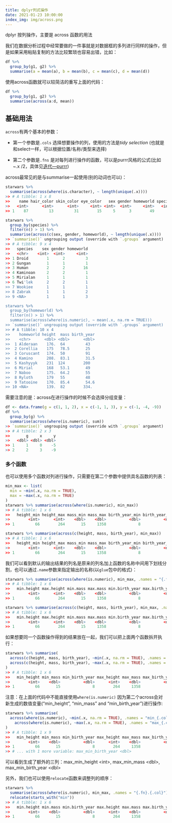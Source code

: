 ```yaml
---
title: dplyr列式操作    
date: 2021-01-23 10:00:00    
index_img: img/across.png
---
```






dplyr 按列操作，主要是 across 函数的用法

<!-- more -->

我们在数据分析过程中经常要做的一件事就是对数据框的多列进行同样的操作，但是如果采用粘贴复制的方法比较繁琐也容易出错，比如：

``` r
df %>% 
  group_by(g1, g2) %>% 
  summarise(a = mean(a), b = mean(b), c = mean(c), d = mean(d))
```

使用across函数就可以较简洁的重写上面的代码：

``` r
df %>% 
  group_by(g1, g2) %>% 
  summarise(across(a:d, mean))
```

## 基础用法

`across`有两个基本的参数：

-   第一个参数是`.cols` 选择想要操作的列，使用的方法是*tidy selection*
    (也就是和select一样，可以根据位置/名称/类型来选择)

-   第二个参数是`.fns`
    是对每列进行操作的函数，可以是purrr风格的公式(比如\~.x
    /2，具体见[迭代—purrr](sss))

across最常见的是与summarise一起使用(别的动词也可以)：

``` r
starwars %>% 
  summarise(across(where(is.character), ~ length(unique(.x))))
>> # A tibble: 1 x 8
>>    name hair_color skin_color eye_color   sex gender homeworld species
>>   <int>      <int>      <int>     <int> <int>  <int>     <int>   <int>
>> 1    87         13         31        15     5      3        49      38

starwars %>% 
  group_by(species) %>% 
  filter(n() > 1) %>% 
  summarise(across(c(sex, gender, homeworld), ~ length(unique(.x))))
>> `summarise()` ungrouping output (override with `.groups` argument)
>> # A tibble: 9 x 4
>>   species    sex gender homeworld
>>   <chr>    <int>  <int>     <int>
>> 1 Droid        1      2         3
>> 2 Gungan       1      1         1
>> 3 Human        2      2        16
>> 4 Kaminoan     2      2         1
>> 5 Mirialan     1      1         1
>> 6 Twi'lek      2      2         1
>> 7 Wookiee      1      1         1
>> 8 Zabrak       1      1         2
>> 9 <NA>         1      1         3

starwars %>% 
  group_by(homeworld) %>% 
  filter(n() > 1) %>% 
  summarise(across(where(is.numeric), ~ mean(.x, na.rm = TRUE)))
>> `summarise()` ungrouping output (override with `.groups` argument)
>> # A tibble: 10 x 4
>>    homeworld height  mass birth_year
>>    <chr>      <dbl> <dbl>      <dbl>
>>  1 Alderaan    176.  64         43  
>>  2 Corellia    175   78.5       25  
>>  3 Coruscant   174.  50         91  
>>  4 Kamino      208.  83.1       31.5
>>  5 Kashyyyk    231  124        200  
>>  6 Mirial      168   53.1       49  
>>  7 Naboo       175.  64.2       55  
>>  8 Ryloth      179   55         48  
>>  9 Tatooine    170.  85.4       54.6
>> 10 <NA>        139.  82        334.
```

需要注意的是：across在进行操作的时候不会选择分组变量：

``` r
df <- data.frame(g = c(1, 1, 2), x = c(-1, 1, 3), y = c(-1, -4, -9))
df %>% 
  group_by(g) %>% 
  summarise(across(where(is.numeric), sum))
>> `summarise()` ungrouping output (override with `.groups` argument)
>> # A tibble: 2 x 3
>>       g     x     y
>>   <dbl> <dbl> <dbl>
>> 1     1     0    -5
>> 2     2     3    -9
```

### 多个函数

也可以使用多个函数对列进行操作，只需要在第二个参数中提供具名函数的列表：

``` r
min_max <- list(
  min = ~min(.x, na.rm = TRUE), 
  max = ~max(.x, na.rm = TRUE)
)
starwars %>% summarise(across(where(is.numeric), min_max))
>> # A tibble: 1 x 6
>>   height_min height_max mass_min mass_max birth_year_min birth_year_max
>>        <int>      <int>    <dbl>    <dbl>          <dbl>          <dbl>
>> 1         66        264       15     1358              8            896

starwars %>% summarise(across(c(height, mass, birth_year), min_max))
>> # A tibble: 1 x 6
>>   height_min height_max mass_min mass_max birth_year_min birth_year_max
>>        <int>      <int>    <dbl>    <dbl>          <dbl>          <dbl>
>> 1         66        264       15     1358              8            896
```

我们可以看到默认的输出结果的列名是原来的列名加上函数的名称中间用下划线分割，也可以通过`.name`参数来指定输出的名称(以`glue`包中的格式)：

``` r
starwars %>% summarise(across(where(is.numeric), min_max, .names = "{.fn}.{.col}"))##调换位置，并以点号分割
>> # A tibble: 1 x 6
>>   min.height max.height min.mass max.mass min.birth_year max.birth_year
>>        <int>      <int>    <dbl>    <dbl>          <dbl>          <dbl>
>> 1         66        264       15     1358              8            896

starwars %>% summarise(across(c(height, mass, birth_year), min_max, .names = "{.fn}.{.col}"))
>> # A tibble: 1 x 6
>>   min.height max.height min.mass max.mass min.birth_year max.birth_year
>>        <int>      <int>    <dbl>    <dbl>          <dbl>          <dbl>
>> 1         66        264       15     1358              8            896
```

如果想要同一个函数操作得到的结果放在一起，我们可以把上面两个函数拆开执行：

``` r
starwars %>% summarise(
  across(c(height, mass, birth_year), ~min(.x, na.rm = TRUE), .names = "min_{.col}"),
  across(c(height, mass, birth_year), ~max(.x, na.rm = TRUE), .names = "max_{.col}")
)
>> # A tibble: 1 x 6
>>   min_height min_mass min_birth_year max_height max_mass max_birth_year
>>        <int>    <dbl>          <dbl>      <int>    <dbl>          <dbl>
>> 1         66       15              8        264     1358            896
```

注意：在上面的代码中不能直接使用`where(is.numeric)`
因为第二个across会对新生成的数值变量(“min_height”, “min_mass” and
“min_birth_year”)进行操作:

``` r
starwars %>% summarise(
  across(where(is.numeric), ~min(.x, na.rm = TRUE), .names = "min_{.col}"),
    across(where(is.numeric), ~max(.x, na.rm = TRUE), .names = "max_{.col}")  
)
>> # A tibble: 1 x 9
>>   min_height min_mass min_birth_year max_height max_mass max_birth_year max_min_height max_min_mass
>>        <int>    <dbl>          <dbl>      <int>    <dbl>          <dbl>          <int>        <dbl>
>> 1         66       15              8        264     1358            896             66           15
>> # ... with 1 more variable: max_min_birth_year <dbl>
```

可以看到生成了额外的三列：max_min_height \<int\>, max_min_mass \<dbl\>,
max_min_birth_year \<dbl\>

另外，我们也可以使用`relocate`函数来调整列的顺序：

``` r
starwars %>% 
  summarise(across(where(is.numeric), min_max, .names = "{.fn}.{.col}")) %>% 
  relocate(starts_with("min"))
>> # A tibble: 1 x 6
>>   min.height min.mass min.birth_year max.height max.mass max.birth_year
>>        <int>    <dbl>          <dbl>      <int>    <dbl>          <dbl>
>> 1         66       15              8        264     1358            896
```
